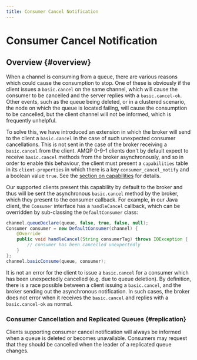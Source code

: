 ```yaml
---
title: Consumer Cancel Notification
---
```

<!--
Copyright (c) 2005-2024 Broadcom. All Rights Reserved. The term "Broadcom" refers to Broadcom Inc. and/or its subsidiaries.

All rights reserved. This program and the accompanying materials
are made available under the terms of the under the Apache License,
Version 2.0 (the "License”); you may not use this file except in compliance
with the License. You may obtain a copy of the License at

https://www.apache.org/licenses/LICENSE-2.0

Unless required by applicable law or agreed to in writing, software
distributed under the License is distributed on an "AS IS" BASIS,
WITHOUT WARRANTIES OR CONDITIONS OF ANY KIND, either express or implied.
See the License for the specific language governing permissions and
limitations under the License.
-->

# Consumer Cancel Notification

## Overview {#overview}

When a channel is consuming from a queue, there are various
reasons which could cause the consumption to stop. One of
these is obviously if the client issues a
`basic.cancel` on the same channel, which will
cause the consumer to be cancelled and the server replies
with a `basic.cancel-ok`. Other events, such as
the queue being deleted, or in a clustered scenario, the
node on which the queue is located failing, will cause the
consumption to be cancelled, but the client channel will not
be informed, which is frequently unhelpful.

To solve this, we have introduced an extension in which the
broker will send to the client a `basic.cancel`
in the case of such unexpected consumer cancellations. This
is not sent in the case of the broker receiving a
`basic.cancel` from the client. AMQP 0-9-1
clients don't by default expect to receive
`basic.cancel` methods from the broker
asynchronously, and so in order to enable this behaviour,
the client must present a `capabilities` table in
its `client-properties` in which there is a key
`consumer_cancel_notify` and a boolean value
`true`. See the [section on capabilities](/client-libraries/connections#capabilities) for details.

Our supported clients present this capability by default to
the broker and thus will be sent the asynchronous
`basic.cancel` method by the broker, which they
present to the consumer callback. For example, in our Java
client, the `Consumer` interface has a
`handleCancel` callback, which can be overridden
by sub-classing the `DefaultConsumer` class:

```java
channel.queueDeclare(queue, false, true, false, null);
Consumer consumer = new DefaultConsumer(channel) {
    @Override
    public void handleCancel(String consumerTag) throws IOException {
        // consumer has been cancelled unexpectedly
    }
};
channel.basicConsume(queue, consumer);
```

It is not an error for the client to issue a
`basic.cancel` for a consumer which has been
unexpectedly cancelled (e.g. due to queue deletion). By
definition, there is a race possible between a client
issuing a `basic.cancel`, and the broker sending
out the asynchronous notification. In such cases, the broker
does not error when it receives the
`basic.cancel` and replies with a
`basic.cancel-ok` as normal.

### Consumer Cancellation and Replicated Queues {#replication}

Clients supporting consumer cancel notification will always be
informed when a queue is deleted or becomes
unavailable. Consumers may request that they should be cancelled
when the leader of a replicated queue changes.

